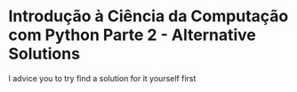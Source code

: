 # Introdução à Ciência da Computação com Python Parte 2 - Alternative Solutions
I advice you to try find a solution for it yourself first
